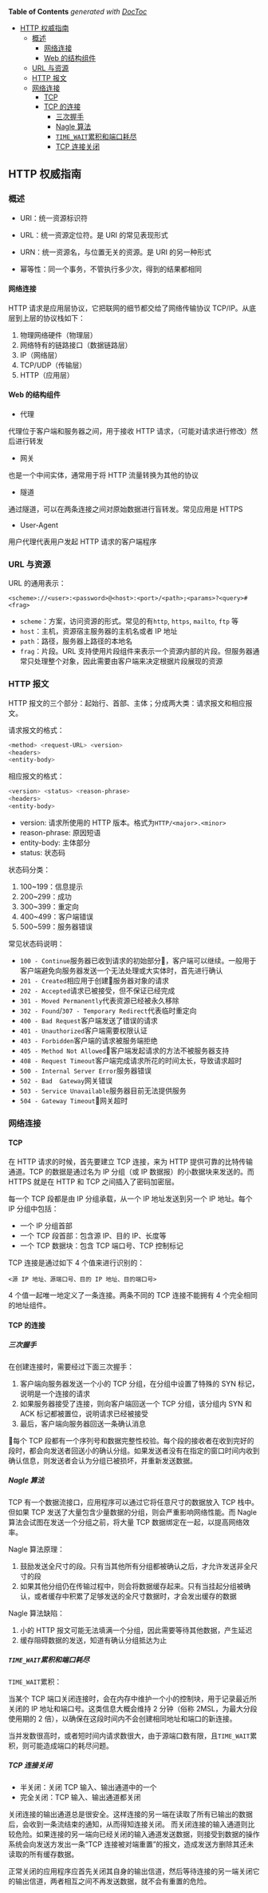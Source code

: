 <!-- START doctoc generated TOC please keep comment here to allow auto update -->
<!-- DON'T EDIT THIS SECTION, INSTEAD RE-RUN doctoc TO UPDATE -->
**Table of Contents**  *generated with [DocToc](https://github.com/thlorenz/doctoc)*

- [HTTP 权威指南](#http-%E6%9D%83%E5%A8%81%E6%8C%87%E5%8D%97)
  - [概述](#%E6%A6%82%E8%BF%B0)
    - [网络连接](#%E7%BD%91%E7%BB%9C%E8%BF%9E%E6%8E%A5)
    - [Web 的结构组件](#web-%E7%9A%84%E7%BB%93%E6%9E%84%E7%BB%84%E4%BB%B6)
  - [URL 与资源](#url-%E4%B8%8E%E8%B5%84%E6%BA%90)
  - [HTTP 报文](#http-%E6%8A%A5%E6%96%87)
  - [网络连接](#%E7%BD%91%E7%BB%9C%E8%BF%9E%E6%8E%A5-1)
    - [TCP](#tcp)
    - [TCP 的连接](#tcp-%E7%9A%84%E8%BF%9E%E6%8E%A5)
      - [三次握手](#%E4%B8%89%E6%AC%A1%E6%8F%A1%E6%89%8B)
      - [Nagle 算法](#nagle-%E7%AE%97%E6%B3%95)
      - [`TIME_WAIT`累积和端口耗尽](#time_wait%E7%B4%AF%E7%A7%AF%E5%92%8C%E7%AB%AF%E5%8F%A3%E8%80%97%E5%B0%BD)
      - [TCP 连接关闭](#tcp-%E8%BF%9E%E6%8E%A5%E5%85%B3%E9%97%AD)

<!-- END doctoc generated TOC please keep comment here to allow auto update -->

## HTTP 权威指南

### 概述

- URI：统一资源标识符
- URL：统一资源定位符。是 URI 的常见表现形式
- URN：统一资源名，与位置无关的资源。是 URI 的另一种形式

- 幂等性：同一个事务，不管执行多少次，得到的结果都相同

#### 网络连接

HTTP 请求是应用层协议，它把联网的细节都交给了网络传输协议 TCP/IP。从底层到上层的协议栈如下：

1. 物理网络硬件（物理层）
2. 网络特有的链路接口（数据链路层）
3. IP（网络层）
4. TCP/UDP（传输层）
5. HTTP（应用层）

#### Web 的结构组件

- 代理

代理位于客户端和服务器之间，用于接收 HTTP 请求，（可能对请求进行修改）然后进行转发

- 网关

也是一个中间实体，通常用于将 HTTP 流量转换为其他的协议

- 隧道

通过隧道，可以在两条连接之间对原始数据进行盲转发。常见应用是 HTTPS

- User-Agent

用户代理代表用户发起 HTTP 请求的客户端程序

### URL 与资源

URL 的通用表示：

`<scheme>://<user>:<password>@<host>:<port>/<path>;<params>?<query>#<frag>`

- `scheme`：方案，访问资源的形式。常见的有`http`, `https`, `mailto`, `ftp` 等
- `host`：主机，资源宿主服务器的主机名或者 IP 地址
- `path`：路径，服务器上路径的本地名
- `frag`：片段。URL 支持使用片段组件来表示一个资源内部的片段。但服务器通常只处理整个对象，因此需要由客户端来决定根据片段展现的资源

### HTTP 报文

HTTP 报文的三个部分：起始行、首部、主体；分成两大类：请求报文和相应报文。

请求报文的格式：

```bash
<method> <request-URL> <version>
<headers>
<entity-body>
```

相应报文的格式：

```bash
<version> <status> <reason-phrase>
<headers>
<entity-body>
```

- version: 请求所使用的 HTTP 版本。格式为`HTTP/<major>.<minor>`
- reason-phrase: 原因短语
- entity-body: 主体部分
- status: 状态码

状态码分类：

1. 100~199：信息提示
2. 200~299：成功
3. 300~399：重定向
4. 400~499：客户端错误
5. 500~599：服务器错误

常见状态码说明：

- `100 - Continue`服务器已收到请求的初始部分，客户端可以继续。一般用于客户端避免向服务器发送一个无法处理或大实体时，首先进行确认
- `201 - Created`相应用于创建服务器对象的请求
- `202 - Accepted`请求已被接受，但不保证已经完成
- `301 - Moved Permanently`代表资源已经被永久移除
- `302 - Found`/`307 - Temporary Redirect`代表临时重定向
- `400 - Bad Request`客户端发送了错误的请求
- `401 - Unauthorized`客户端需要权限认证
- `403 - Forbidden`客户端的请求被服务端拒绝
- `405 - Method Not Allowed`客户端发起请求的方法不被服务器支持
- `408 - Request Timeout`客户端完成请求所花的时间太长，导致请求超时
- `500 - Internal Server Error`服务器错误
- `502 - Bad  Gateway`网关错误
- `503 - Service Unavailable`服务器目前无法提供服务
- `504 - Gateway Timeout`网关超时

### 网络连接

#### TCP

在 HTTP 请求的时候，首先要建立 TCP 连接，来为 HTTP 提供可靠的比特传输通道。TCP 的数据是通过名为 IP 分组（或 IP 数据报）的小数据块来发送的。而 HTTPS 就是在 HTTP 和 TCP 之间插入了密码加密层。

每一个 TCP 段都是由 IP 分组承载，从一个 IP 地址发送到另一个 IP 地址。每个 IP 分组中包括：

- 一个 IP 分组首部
- 一个 TCP 段首部：包含源 IP、目的 IP、长度等
- 一个 TCP 数据块：包含 TCP 端口号、TCP 控制标记

TCP 连接是通过如下 4 个值来进行识别的：

`<源 IP 地址、源端口号、目的 IP 地址、目的端口号>`

4 个值一起唯一地定义了一条连接。两条不同的 TCP 连接不能拥有 4 个完全相同的地址组件。

#### TCP 的连接

##### 三次握手

在创建连接时，需要经过下面三次握手：

1. 客户端向服务器发送一个小的 TCP 分组，在分组中设置了特殊的 SYN 标记，说明是一个连接的请求
2. 如果服务器接受了连接，则向客户端回送一个 TCP 分组，该分组内 SYN 和 ACK 标记都被置位，说明请求已经被接受
3. 最后，客户端向服务器回送一条确认消息

每个 TCP 段都有一个序列号和数据完整性校验。每个段的接收者在收到完好的段时，都会向发送者回送小的确认分组。如果发送者没有在指定的窗口时间内收到确认信息，则发送者会认为分组已被损坏，并重新发送数据。

##### Nagle 算法

TCP 有一个数据流接口，应用程序可以通过它将任意尺寸的数据放入 TCP 栈中。但如果 TCP 发送了大量包含少量数据的分组，则会严重影响网络性能。而 Nagle 算法会试图在发送一个分组之前，将大量 TCP 数据绑定在一起，以提高网络效率。

Nagle 算法原理：

1. 鼓励发送全尺寸的段。只有当其他所有分组都被确认之后，才允许发送非全尺寸的段
2. 如果其他分组仍在传输过程中，则会将数据缓存起来。只有当挂起分组被确认，或者缓存中积累了足够发送的全尺寸数据时，才会发出缓存的数据

Nagle 算法缺陷：

1. 小的 HTTP 报文可能无法填满一个分组，因此需要等待其他数据，产生延迟
2. 缓存阻碍数据的发送，知道有确认分组抵达为止

##### `TIME_WAIT`累积和端口耗尽

`TIME_WAIT`累积：

当某个 TCP 端口关闭连接时，会在内存中维护一个小的控制块，用于记录最近所关闭的 IP 地址和端口号。这类信息大概会维持 2 分钟（俗称 2MSL，为最大分段使用期的 2 倍），以确保在这段时间内不会创建相同地址和端口的新连接。

当并发数很高时，或者短时间内请求数很大，由于源端口数有限，且`TIME_WAIT`累积，则可能造成端口的耗尽问题。

##### TCP 连接关闭

- 半关闭：关闭 TCP 输入、输出通道中的一个
- 完全关闭：TCP 输入、输出通道都关闭

关闭连接的输出通道总是很安全。这样连接的另一端在读取了所有已输出的数据后，会收到一条流结束的通知，从而得知连接关闭。
而关闭连接的输入通道则比较危险。如果连接的另一端向已经关闭的输入通道发送数据，则接受到数据的操作系统会向发送方发出一条“TCP 连接被对端重置”的报文，造成发送方删除其还未读取的所有缓存数据。

正常关闭的应用程序应首先关闭其自身的输出信道，然后等待连接的另一端关闭它的输出信道，两者相互之间不再发送数据，就不会有重置的危险。